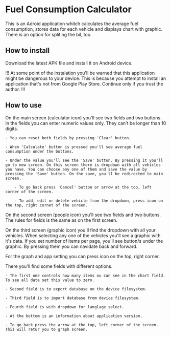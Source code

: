 # Fuel Consumption Calculator

This is an Adroid application whitch calculates the average fuel consumption, stores data for each vehicle and displays chart with graphic.
There is an option for spliting the bil, too.

## How to install

Download the latest APK file and install it on Android device.

!!! At some point of the instalation you'll be warned that this application might be dangerous to your device. This is because you attempt to install an application that's not from Google Play Store. Continue only if you trust the author. !!!

## How to use

On the main screen (calculator icon) you'll see two fields and two buttons. In the fields you can enter numeric values only. They can't be longer than 10 digits.

    - You can reset both fields by pressing 'Clear' button.

    - When 'Calculate' button is pressed you'll see average fuel consumption under the buttons.

    - Under the value you'll see the 'Save' button. By pressing it you'll go to new screen. On this screen there is dropdown with all vehicles you have. You can choose any one of them and save the value by pressing the 'Save' button. On the save, you'll be redirected to main screen.

        - To go back press 'Cancel' button or arrow at the top, left corner of the screen.

        - To add, edit or delete vehicle from the dropdown, press icon on the top, right cornet of the screen.

On the second screen (people icon) you'll see two fields and two buttons. The rules for fields is the same as on the first screen.

On the third screen (graphic icon) you'll find the dropdown with all your vehicles. When selecting any one of the vehicles you'll see a graphic with it's data. If you set number of items per page, you'll see button/s under the graphic. By pressing them you can navidate back and forward.

For the graph and app setting you can press icon on the top, right corner.

There you'll find some fields with different options.

    - The first one controls how many items ou can see in the chart field. To see all data set this value to zero.

    - Second field is to export database on the device filesystem.

    - Third field is to import database from device filesystem.

    - Fourth field is with dropdown for langlage select.

    - At the bottom is an information about application version.

    - To go back press the arrow at the top, left corner of the screen. This will retur you to graph screen.

